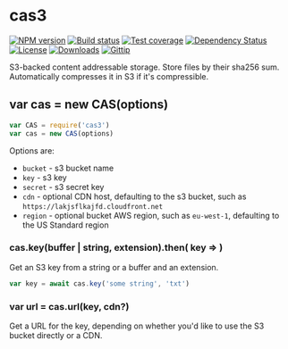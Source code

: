 
# cas3

[![NPM version][npm-image]][npm-url]
[![Build status][travis-image]][travis-url]
[![Test coverage][coveralls-image]][coveralls-url]
[![Dependency Status][david-image]][david-url]
[![License][license-image]][license-url]
[![Downloads][downloads-image]][downloads-url]
[![Gittip][gittip-image]][gittip-url]

S3-backed content addressable storage.
Store files by their sha256 sum.
Automatically compresses it in S3 if it's compressible.

## var cas = new CAS(options)

```js
var CAS = require('cas3')
var cas = new CAS(options)
```

Options are:

- `bucket` - s3 bucket name
- `key` - s3 key
- `secret` - s3 secret key
- `cdn` - optional CDN host, defaulting to the s3 bucket, such as `https://lakjsflkajfd.cloudfront.net`
- `region` - optional bucket AWS region, such as `eu-west-1`, defaulting to the US Standard region

### cas.key(buffer | string, extension).then( key => )

Get an S3 key from a string or a buffer and an extension.

```js
var key = await cas.key('some string', 'txt')
```

### var url = cas.url(key, cdn?)

Get a URL for the key, depending on whether you'd like to use the S3 bucket directly or a CDN.

[gitter-image]: https://badges.gitter.im/mgmtio/cas3.png
[gitter-url]: https://gitter.im/mgmtio/cas3
[npm-image]: https://img.shields.io/npm/v/cas3.svg?style=flat-square
[npm-url]: https://npmjs.org/package/cas3
[github-tag]: http://img.shields.io/github/tag/mgmtio/cas3.svg?style=flat-square
[github-url]: https://github.com/mgmtio/cas3/tags
[travis-image]: https://img.shields.io/travis/mgmtio/cas3.svg?style=flat-square
[travis-url]: https://travis-ci.org/mgmtio/cas3
[coveralls-image]: https://img.shields.io/coveralls/mgmtio/cas3.svg?style=flat-square
[coveralls-url]: https://coveralls.io/r/mgmtio/cas3
[david-image]: http://img.shields.io/david/mgmtio/cas3.svg?style=flat-square
[david-url]: https://david-dm.org/mgmtio/cas3
[license-image]: http://img.shields.io/npm/l/cas3.svg?style=flat-square
[license-url]: LICENSE
[downloads-image]: http://img.shields.io/npm/dm/cas3.svg?style=flat-square
[downloads-url]: https://npmjs.org/package/cas3
[gittip-image]: https://img.shields.io/gratipay/jonathanong.svg?style=flat-square
[gittip-url]: https://gratipay.com/jonathanong/
